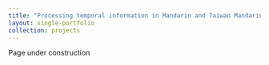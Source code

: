 ```yaml
---
title: "Processing temporal information in Mandarin and Taiwan Mandarin: Psycholinguistic and neurolinguistic studies"
layout: single-portfolio
collection: projects
---
```


Page under construction